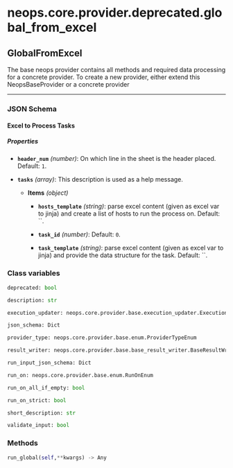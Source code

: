 # neops.core.provider.deprecated.global_from_excel
## GlobalFromExcel
The base neops provider contains all methods and required data processing for a concrete provider.
To create a new provider, either extend this NeopsBaseProvider or a concrete provider

----------
### JSON Schema
#### Excel to Process Tasks


##### Properties


- **`header_num`** *(number)*: On which line in the sheet is the header placed. Default: `1`.

- **`tasks`** *(array)*: This description is used as a help message.

  - **Items** *(object)*

    - **`hosts_template`** *(string)*: parse excel content (given as excel var to jinja) and create a list of hosts to run the process on. Default: ``.

    - **`task_id`** *(number)*: Default: `0`.

    - **`task_template`** *(string)*: parse excel content (given as excel var to jinja) and provide the data structure for the task. Default: ``.

### Class variables
```python
deprecated: bool
```
```python
description: str
```
```python
execution_updater: neops.core.provider.base.execution_updater.ExecutionUpdater
```
```python
json_schema: Dict
```
```python
provider_type: neops.core.provider.base.enum.ProviderTypeEnum
```
```python
result_writer: neops.core.provider.base.base_result_writer.BaseResultWriter
```
```python
run_input_json_schema: Dict
```
```python
run_on: neops.core.provider.base.enum.RunOnEnum
```
```python
run_on_all_if_empty: bool
```
```python
run_on_strict: bool
```
```python
short_description: str
```
```python
validate_input: bool
```
### Methods
```python
run_global(self,**kwargs) -> Any
```